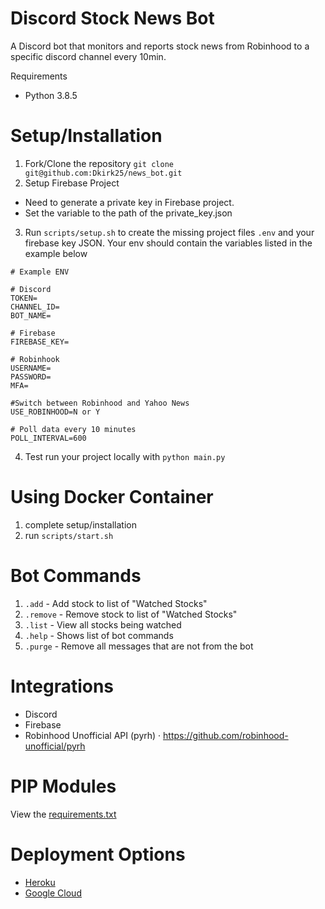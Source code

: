 # Discord Stock News Bot

A Discord bot that monitors and reports stock news from Robinhood to a specific discord channel every 10min.

Requirements

- Python 3.8.5

# Setup/Installation

1. Fork/Clone the repository `git clone git@github.com:Dkirk25/news_bot.git`
2. Setup Firebase Project

- Need to generate a private key in Firebase project.
- Set the variable to the path of the private_key.json

3. Run `scripts/setup.sh` to create the missing project files `.env` and your firebase key JSON. Your env should contain the variables listed in the example below

```
# Example ENV

# Discord
TOKEN=
CHANNEL_ID=
BOT_NAME=

# Firebase
FIREBASE_KEY=

# Robinhook
USERNAME=
PASSWORD=
MFA=

#Switch between Robinhood and Yahoo News
USE_ROBINHOOD=N or Y

# Poll data every 10 minutes
POLL_INTERVAL=600
```

4. Test run your project locally with `python main.py`

# Using Docker Container

1. complete setup/installation
2. run `scripts/start.sh`

# Bot Commands

1. `.add` - Add stock to list of "Watched Stocks"
2. `.remove` - Remove stock to list of "Watched Stocks"
3. `.list` - View all stocks being watched
4. `.help` - Shows list of bot commands
5. `.purge` - Remove all messages that are not from the bot

# Integrations

- Discord
- Firebase
- Robinhood Unofficial API (pyrh)
  · https://github.com/robinhood-unofficial/pyrh

# PIP Modules

View the [requirements.txt](https://github.com/Dkirk25/news_bot/blob/master/requirements.txt)

# Deployment Options

- [Heroku](httpS://www.heroku.com)
- [Google Cloud](https://cloud.google.com)
